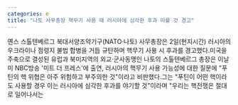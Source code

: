 ```yaml
---
categories: e
title: "나토 사무총장 핵무기 사용 때 러시아에 심각한 후과 따를 것 경고"
---
```

옌스 스톨텐베르그 북대서양조약기구(NATO·나토) 사무총장은 2일(현지시간) 러시아의 우크라이나 점령지 불법 합병을 거듭 규탄하며 핵무기 사용 시 후과를 경고했다.미국을 주축으로 결성된 유럽과 북미지역의 외교·군사동맹인 나토의 스톨텐베르그 총장은 이날 미 NBC방송 &#39;미트 더 프레스&#39;에 출연, 러시아의 핵무기 사용 가능성에 대한 질문에 "푸틴의 핵 위협은 아주 위험하고 부주의한 것"이라고 비판했다.그는 "푸틴이 어떤 핵이라도 사용할 경우 이는 러시아에 심각한 후과를 야기할 것"이라며 "우리는 핵전쟁은 절대로 일어나서는